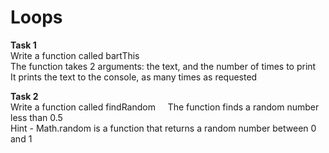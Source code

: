 # Loops

**Task 1**   
Write a function called bartThis    
The function takes 2 arguments: the text, and the number of times to print   
It prints the text to the console, as many times as requested    

**Task 2**   
Write a function called findRandom    
The function finds a random number less than 0.5   
Hint - Math.random is a function that returns a random number between 0 and 1   
